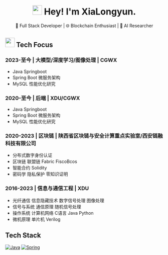 <div align="center">
  <h1>
    <img src="https://emojis.slackmojis.com/emojis/images/1531849430/4246/blob-sunglasses.gif?1531849430" width="30"/>
    Hey! I'm XiaLongyun.
  </h1>
  <p>🚀 Full Stack Developer | 🌐 Blockchain Enthusiast | 🧠 AI Researcher</p>
</div>

<h2>
  <img src="" width="30"/>
  Tech Focus
</h2>
<h3>2023-至今 | 大模型/深度学习/图像处理 | CGWX</h3>
    <ul>
        <li>Java Springboot</li>
        <li>Spring Boot 微服务架构</li>
        <li>MySQL 性能优化研究</li>
    </ul>
    
<h3>2020-至今 | 后端 | XDU/CGWX</h3>
  <ul>
      <li>Java Springboot</li>
      <li>Spring Boot 微服务架构</li>
      <li>MySQL 性能优化研究</li>
  </ul>  
  
<h3>2020-2023 | 区块链 | 陕西省区块链与安全计算重点实验室/西安链融科技有限公司</h3>
    <ul>
        <li>分布式数字身份认证</li>
        <li>区块链  联盟链  Fabric  FiscoBcos</li>
        <li>智能合约  Solidity</li>
        <li>密码学  隐私保护  零知识证明</li>
    </ul>
    
<h3>2016-2023 |  信息与通信工程 | XDU</h3>
    <ul>
        <li>光纤通信  信息隐藏技术  数字信号处理  图像处理</li>
        <li>信号与系统  通信原理  随机信号处理</li>
        <li>操作系统  计算机网络  C语言  Java  Python</li>
        <li>微机原理  单片机  Verilog</li>
    </ul>
<h2>Tech Stack</h2>

[![Java](https://img.shields.io/badge/-Java-007396?logo=java)](...)
[![Spring](https://img.shields.io/badge/-Spring-6DB33F?logo=spring)](...)

